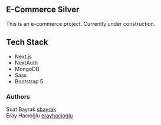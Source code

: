 ## E-Commerce Silver

This is an e-commerce project. Currently under construction.

## Tech Stack

- Next.js
- NextAuth
- MongoDB
- Sass
- Bootstrap 5

### Authors

Suat Bayrak [sbayrak](https://github.com/sbayrak)
<br />
Eray Hacıoğlu [erayhacioglu](https://github.com/erayhacioglu)
